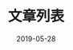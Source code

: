 ---
title: "文章列表"
date: 2019-05-28
layout: "archives"
slug: "archives"
menu:
    main:
        weight: 20
        params: 
            icon: archives
---